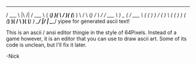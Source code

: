   _____             _____  
 / ___ \ |\     /| / ___ \ 
( (___) )( \   / )( (___) )
 \     /  \ (_) /  \     / 
 / ___ \   ) _ (   / ___ \ 
( (   ) ) / ( ) \ ( (   ) )
( (___) )( /   \ )( (___) )
 \_____/ |/     \| \_____/ 
yipee for generated ascii text!

This is an ascii / ansi editor thingie in the style of 64Pixels. 
Instead of a game however, it is an editor that you can use to draw ascii art.
Some of its code is unclean, but I'll fix it later.

-Nick